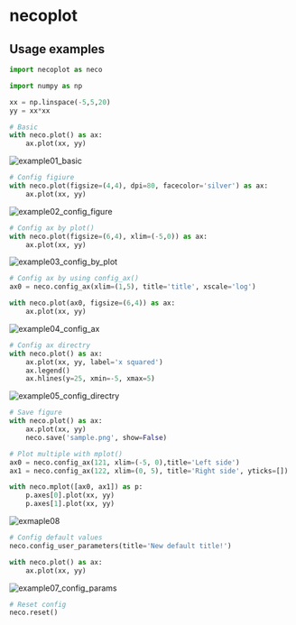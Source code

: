 # necoplot

## Usage examples

```python
import necoplot as neco

import numpy as np

xx = np.linspace(-5,5,20)
yy = xx*xx

# Basic
with neco.plot() as ax:
    ax.plot(xx, yy)
```
![example01_basic](https://user-images.githubusercontent.com/104950574/167246388-d9b5fe6b-dd30-4609-9ded-e96fa6016959.jpeg)


```python
# Config figiure
with neco.plot(figsize=(4,4), dpi=80, facecolor='silver') as ax:
    ax.plot(xx, yy)
```
![example02_config_figure](https://user-images.githubusercontent.com/104950574/167246391-5f91a775-a8d6-48b6-bfee-7304efe7076f.jpeg)


```python
# Config ax by plot() 
with neco.plot(figsize=(6,4), xlim=(-5,0)) as ax:
    ax.plot(xx, yy) 
```
![example03_config_by_plot](https://user-images.githubusercontent.com/104950574/167246392-efc17842-a9ad-4fe9-9823-a3ce0c32281a.jpeg)


```python
# Config ax by using config_ax()
ax0 = neco.config_ax(xlim=(1,5), title='title', xscale='log')

with neco.plot(ax0, figsize=(6,4)) as ax:
    ax.plot(xx, yy)
```
![example04_config_ax](https://user-images.githubusercontent.com/104950574/167246394-13d89094-f43f-4d66-8adf-f8b59a3fb4ca.jpeg)


```python
# Config ax directry
with neco.plot() as ax:
    ax.plot(xx, yy, label='x squared')
    ax.legend()
    ax.hlines(y=25, xmin=-5, xmax=5)
```
![example05_config_directry](https://user-images.githubusercontent.com/104950574/167246396-d5fefe64-1db5-4252-8ab0-1d119f77a113.jpeg)

```python
# Save figure
with neco.plot() as ax:
    ax.plot(xx, yy)
    neco.save('sample.png', show=False)
```

```python
# Plot multiple with mplot()
ax0 = neco.config_ax(121, xlim=(-5, 0),title='Left side')
ax1 = neco.config_ax(122, xlim=(0, 5), title='Right side', yticks=[])

with neco.mplot([ax0, ax1]) as p:
    p.axes[0].plot(xx, yy)
    p.axes[1].plot(xx, yy)
```
![exmaple08](https://user-images.githubusercontent.com/104950574/167278508-0a7483d3-08f7-495f-9c02-9a689a546dde.jpeg)

```python
# Config default values
neco.config_user_parameters(title='New default title!')

with neco.plot() as ax:
    ax.plot(xx, yy)
```
![example07_config_params](https://user-images.githubusercontent.com/104950574/167246398-33484f92-f70b-4629-b8cd-86854ed1a2c3.jpeg)


```python
# Reset config
neco.reset()

```
